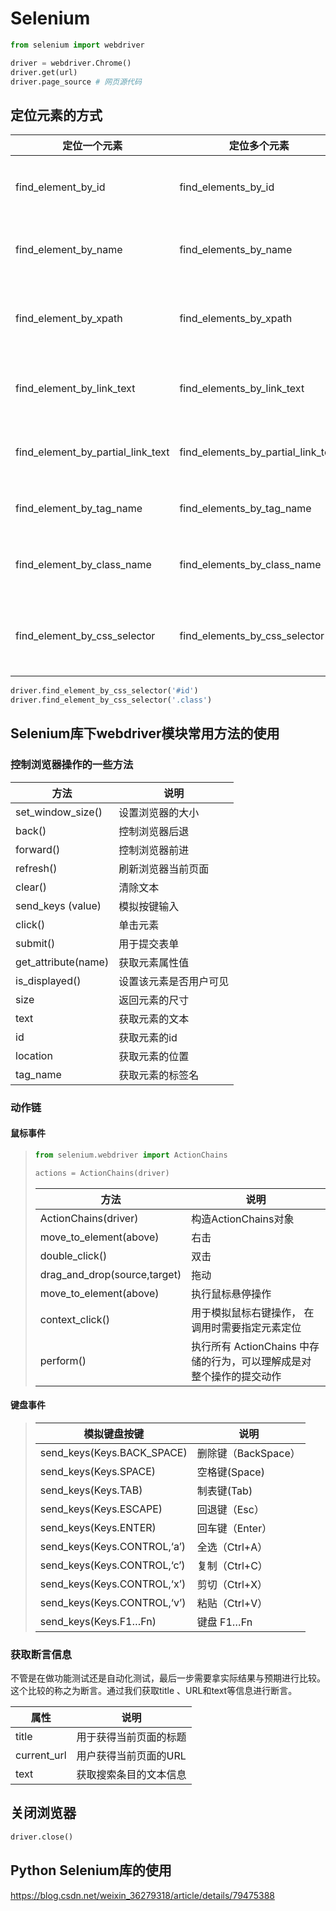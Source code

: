 # Selenium



```python
from selenium import webdriver

driver = webdriver.Chrome()
driver.get(url)
driver.page_source # 网页源代码
```





## 定位元素的方式

| 定位一个元素                      | 定位多个元素                       | 含义                  |
| --------------------------------- | ---------------------------------- | --------------------- |
| find_element_by_id                | find_elements_by_id                | 通过元素id定位        |
| find_element_by_name              | find_elements_by_name              | 通过元素name定位      |
| find_element_by_xpath             | find_elements_by_xpath             | 通过xpath表达式定位   |
| find_element_by_link_text         | find_elements_by_link_text         | 通过完整文本定位      |
| find_element_by_partial_link_text | find_elements_by_partial_link_text | 通过部分文本定位      |
| find_element_by_tag_name          | find_elements_by_tag_name          | 通过标签定位          |
| find_element_by_class_name        | find_elements_by_class_name        | 通过类名进行定位      |
| find_element_by_css_selector      | find_elements_by_css_selector      | 通过css选择器进行定位 |

```python
driver.find_element_by_css_selector('#id')
driver.find_element_by_css_selector('.class')
```





## Selenium库下webdriver模块常用方法的使用



### 控制浏览器操作的一些方法

| 方法                | 说明                   |
| ------------------- | ---------------------- |
| set_window_size()   | 设置浏览器的大小       |
| back()              | 控制浏览器后退         |
| forward()           | 控制浏览器前进         |
| refresh()           | 刷新浏览器当前页面     |
| clear()             | 清除文本               |
| send_keys (value)   | 模拟按键输入           |
| click()             | 单击元素               |
| submit()            | 用于提交表单           |
| get_attribute(name) | 获取元素属性值         |
| is_displayed()      | 设置该元素是否用户可见 |
| size                | 返回元素的尺寸         |
| text                | 获取元素的文本         |
| id                  | 获取元素的id           |
| location            | 获取元素的位置         |
| tag_name            | 获取元素的标签名       |



### 动作链

#### 		鼠标事件

> ```python
> from selenium.webdriver import ActionChains
> 
> actions = ActionChains(driver)
> ```
>
> | 方法                         | 说明                                                         |
> | ---------------------------- | ------------------------------------------------------------ |
> | ActionChains(driver)         | 构造ActionChains对象                                         |
> | move_to_element(above)       | 右击                                                         |
> | double_click()               | 双击                                                         |
> | drag_and_drop(source,target) | 拖动                                                         |
> | move_to_element(above)       | 执行鼠标悬停操作                                             |
> | context_click()              | 用于模拟鼠标右键操作， 在调用时需要指定元素定位              |
> | perform()                    | 执行所有 ActionChains 中存储的行为，可以理解成是对整个操作的提交动作 |

#### 		

#### 		键盘事件

> | 模拟键盘按键                | 说明                |
> | --------------------------- | ------------------- |
> | send_keys(Keys.BACK_SPACE)  | 删除键（BackSpace） |
> | send_keys(Keys.SPACE)       | 空格键(Space)       |
> | send_keys(Keys.TAB)         | 制表键(Tab)         |
> | send_keys(Keys.ESCAPE)      | 回退键（Esc）       |
> | send_keys(Keys.ENTER)       | 回车键（Enter）     |
> | send_keys(Keys.CONTROL,‘a’) | 全选（Ctrl+A）      |
> | send_keys(Keys.CONTROL,‘c’) | 复制（Ctrl+C）      |
> | send_keys(Keys.CONTROL,‘x’) | 剪切（Ctrl+X）      |
> | send_keys(Keys.CONTROL,‘v’) | 粘贴（Ctrl+V）      |
> | send_keys(Keys.F1…Fn)       | 键盘 F1…Fn          |



### 获取断言信息

不管是在做功能测试还是自动化测试，最后一步需要拿实际结果与预期进行比较。这个比较的称之为断言。通过我们获取title 、URL和text等信息进行断言。

| 属性        | 说明                   |
| ----------- | ---------------------- |
| title       | 用于获得当前页面的标题 |
| current_url | 用户获得当前页面的URL  |
| text        | 获取搜索条目的文本信息 |





## 关闭浏览器

```python
driver.close()
```





## Python Selenium库的使用

https://blog.csdn.net/weixin_36279318/article/details/79475388	
	
	



​	
​	
​	
​	


​	
​	
​	



​		
​		
​		
​		
​		
​		
​		

